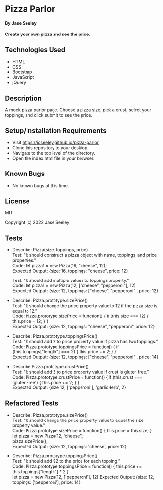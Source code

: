 # Pizza Parlor

#### By Jase Seeley

#### Create your own pizza and see the price.

## Technologies Used

* HTML
* CSS
* Bootstrap
* JavaScript
* jQuery

## Description

A mock pizza parlor page. Choose a pizza size, pick a crust, select your toppings, and click submit to see the price. 

## Setup/Installation Requirements

* Visit https://jcseeley.github.io/pizza-parlor
* Clone this repository to your desktop.
* Navigate to the top level of the directory.
* Open the index.html file in your browser.

## Known Bugs

* No known bugs at this time.

## License

MIT

Copyright (c) 2022 Jase Seeley

## Tests
* Describe: Pizza(size, toppings, price)  
Test: "It should construct a pizza object with name, toppings, and price properties."  
Code: let pizza1 = new Pizza(16, "cheese", 12);  
Expected Output: {size: 16, toppings: "cheese", price: 12}  
  
  Test: "It should add multiple values to toppings property."  
  Code: let pizza1 = new Pizza(12, ["cheese", "pepperoni"], 12);  
  Expected Output: {size: 12, toppings: ["cheese", "pepperoni"], price: 12}  
  
* Describe: Pizza.prototype.sizePrice()   
Test: "It should change the price property value to 12 if the pizza size is equal to 12."  
Code:  Pizza.prototype.sizePrice = function() {
  if (this.size === 12) {
    this.price = 12;
  }
}  
Expected Output: {size: 12, toppings: "cheese", "pepperoni", price: 12}  
  
* Describe: Pizza.prototype.toppingsPrice()  
Test: "It should add 2 to price property value if pizza has two toppings."  
Code: Pizza.prototype.toppingsPrice = function() {
  if (this.toppings["length"] === 2) {
    this.price += 2;
  } 
}  
Expected Output: {size: 12, toppings: ["cheese", "pepperoni"], price: 14}

* Describe Pizza.prototype.crustPrice()  
Test: "It should add 2 to price property value if crust is gluten free."  
Code: Pizza.prototype.crustPrice = function() {
    if (this.crust === 'glutenFree') {
    this.price += 2;
    } 
}  
Expected Output: {size 12, ['pepperoni'], 'garlicHerb', 2}


## Refactored Tests
* Describe: Pizza.prototype.sizePrice()   
Test: "It should change the price property value to equal the size property value."  
Code:  Pizza.prototype.sizePrice = function() {
  this.price = this.size;
}  
let pizza = new Pizza(12, 'cheese');  
pizza.sizePrice();  
Expected Output: {size: 12, toppings: 'cheese', price: 12} 
  
* Describe: Pizza.prototype.toppingsPrice()  
Test: "It should add $2 to the price for each topping."  
Code: Pizza.prototype.toppingsPrice = function() {
  this.price += this.toppings["length"] * 2
}  
let pizza = new Pizza(12, ['pepperoni'], 12)
Expected Output: {size: 12, toppings: ['pepperoni'], price: 14}

